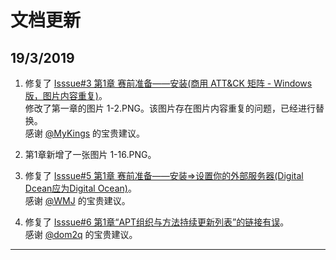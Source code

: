 # 文档更新

## 19/3/2019
1. 修复了 [Isssue#3 第1章 赛前准备——安装(商用 ATT&CK 矩阵 - Windows版，图片内容重复)](https://github.com/Snowming04/The-Hacker-Playbook-3-Translation/issues/3)。<br>修改了第一章的图片 1-2.PNG。该图片存在图片内容重复的问题，已经进行替换。<br>感谢 [@MyKings](https://github.com/MyKings) 的宝贵建议。

2. 第1章新增了一张图片 1-16.PNG。

3. 修复了 [Isssue#5 第1章 赛前准备——安装=>设置你的外部服务器(Digital Dcean应为Digital Ocean)](https://github.com/Snowming04/The-Hacker-Playbook-3-Translation/issues/5)。<br>感谢 [@WMJ](https://github.com/StefanoWen) 的宝贵建议。

4. 修复了 [Isssue#6 第1章“APT组织与方法持续更新列表”的链接有误](https://github.com/Snowming04/The-Hacker-Playbook-3-Translation/issues/6)。<br>感谢 [@dom2q](https://github.com/dom2q) 的宝贵建议。

---
